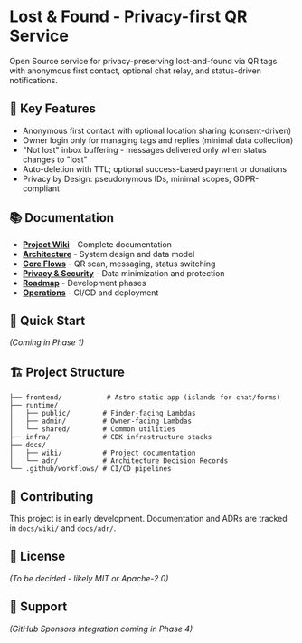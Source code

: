 # Lost & Found - Privacy-first QR Service

Open Source service for privacy-preserving lost-and-found via QR tags with anonymous first contact, optional chat relay, and status-driven notifications.

## 🎯 Key Features
- Anonymous first contact with optional location sharing (consent-driven)
- Owner login only for managing tags and replies (minimal data collection)
- "Not lost" inbox buffering - messages delivered only when status changes to "lost"
- Auto-deletion with TTL; optional success-based payment or donations
- Privacy by Design: pseudonymous IDs, minimal scopes, GDPR-compliant

## 📚 Documentation
- **[Project Wiki](docs/wiki/Home.md)** - Complete documentation
- **[Architecture](docs/wiki/Architecture.md)** - System design and data model
- **[Core Flows](docs/wiki/Flows.md)** - QR scan, messaging, status switching
- **[Privacy & Security](docs/wiki/Privacy-Security.md)** - Data minimization and protection
- **[Roadmap](docs/wiki/Roadmap.md)** - Development phases
- **[Operations](docs/wiki/Operations.md)** - CI/CD and deployment

## 🚀 Quick Start
*(Coming in Phase 1)*

## 🏗️ Project Structure
```
├── frontend/           # Astro static app (islands for chat/forms)
├── runtime/           
│   ├── public/        # Finder-facing Lambdas
│   ├── admin/         # Owner-facing Lambdas  
│   └── shared/        # Common utilities
├── infra/             # CDK infrastructure stacks
├── docs/
│   ├── wiki/          # Project documentation
│   └── adr/           # Architecture Decision Records
└── .github/workflows/ # CI/CD pipelines
```

## 🤝 Contributing
This project is in early development. Documentation and ADRs are tracked in `docs/wiki/` and `docs/adr/`.

## 📄 License
*(To be decided - likely MIT or Apache-2.0)*

## 💝 Support
*(GitHub Sponsors integration coming in Phase 4)*